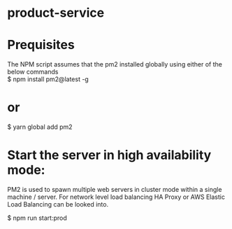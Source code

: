 # product-service

# Prequisites

The NPM script assumes that the pm2 installed globally using either of the below commands  <br />
$ npm install pm2@latest -g
# or
$ yarn global add pm2

# Start the server in high availability mode:
PM2 is used to spawn multiple web servers in cluster mode within a single machine / server. For network level load balancing HA Proxy or AWS Elastic Load Balancing can be looked into.

$ npm run start:prod

